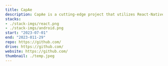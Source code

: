 ```yaml
---
title: CapAe
description: CapAe is a cutting-edge project that utilizes React-Native and Django to record and visualize the real-time movement of aerospace objects in 3D space, providing accurate and efficient tracking and analysis capabilities.
stacks:
- ./stack-imgs/react.png
- ./stack-imgs/android.png
start: "2023-07-01"
end: "2023-011-29"
repo: https://github.com/
drive: https://github.com/
website: https://github.com/
thumbnail: ./temp.jpeg
---
```

